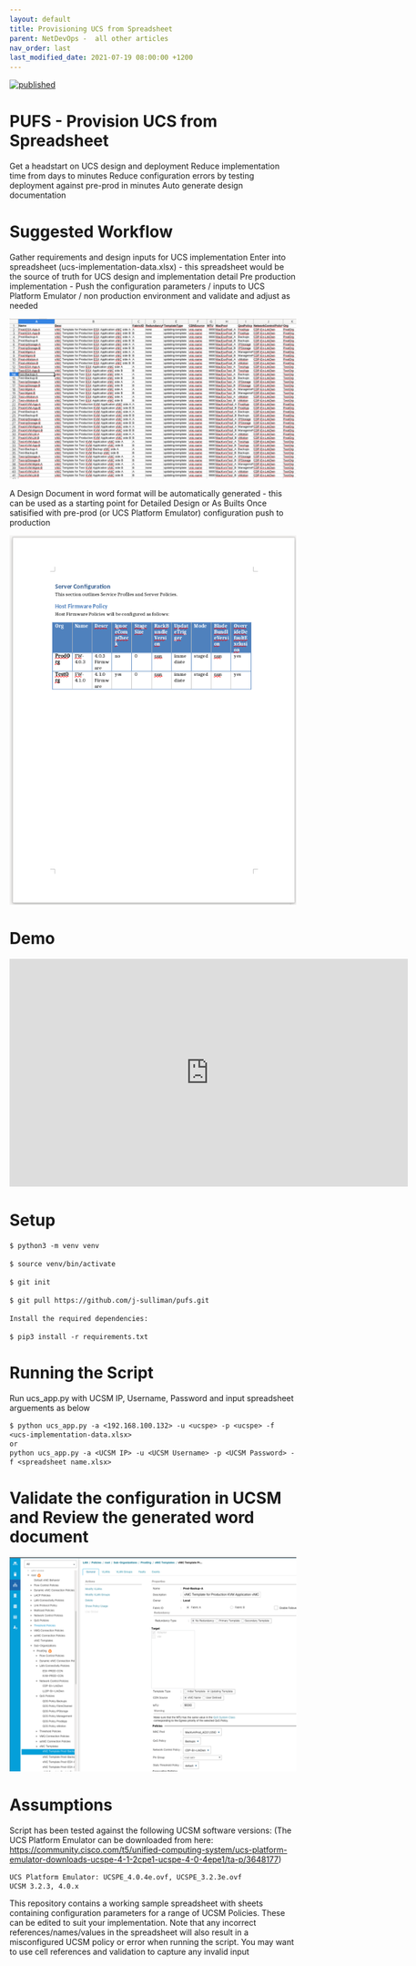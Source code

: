 ```yaml
---
layout: default
title: Provisioning UCS from Spreadsheet
parent: NetDevOps -  all other articles
nav_order: last
last_modified_date: 2021-07-19 08:00:00 +1200
---
```


[![published](https://static.production.devnetcloud.com/codeexchange/assets/images/devnet-published.svg)](https://developer.cisco.com/codeexchange/github/repo/j-sulliman/pufs)

# PUFS - Provision UCS from Spreadsheet
Get a headstart on UCS design and deployment
Reduce implementation time from days to minutes
Reduce configuration errors by testing deployment against pre-prod in minutes
Auto generate design documentation

# Suggested Workflow
Gather requirements and design inputs for UCS implementation
Enter into spreadsheet (ucs-implementation-data.xlsx) - this spreadsheet would be the source of truth for UCS design and implementation detail
Pre production implementation - Push the configuration parameters / inputs to UCS Platform Emulator / non production environment and validate and adjust as needed

![alt text](https://github.com/j-sulliman/pufs/blob/master/Spreadsheet.png?raw=true)

A Design Document in word format will be automatically generated - this can be used as a starting point for Detailed Design or As Builts
Once satisified with pre-prod (or UCS Platform Emulator) configuration push to production


![alt text](https://github.com/j-sulliman/pufs/blob/master/UCS%20Design%20Document.png?raw=true)

# Demo
<iframe width="700" height="400" src="https://www.youtube.com/embed/nKs3KvOY_Tw" frameborder="0" allow="autoplay; encrypted-media" allowfullscreen></iframe>


# Setup
```
$ python3 -m venv venv

$ source venv/bin/activate

$ git init

$ git pull https://github.com/j-sulliman/pufs.git

Install the required dependencies:

$ pip3 install -r requirements.txt
```

# Running the Script
Run ucs_app.py with UCSM IP, Username, Password and input spreadsheet arguements as below
```
$ python ucs_app.py -a <192.168.100.132> -u <ucspe> -p <ucspe> -f <ucs-implementation-data.xlsx>
or
python ucs_app.py -a <UCSM IP> -u <UCSM Username> -p <UCSM Password> -f <spreadsheet name.xlsx>

```

# Validate the configuration in UCSM and Review the generated word document
![alt text](https://github.com/j-sulliman/pufs/blob/master/UCSM.png?raw=true)

# Assumptions
Script has been tested against the following UCSM software versions:
(The UCS Platform Emulator can be downloaded from here: https://community.cisco.com/t5/unified-computing-system/ucs-platform-emulator-downloads-ucspe-4-1-2cpe1-ucspe-4-0-4epe1/ta-p/3648177)
```
UCS Platform Emulator: UCSPE_4.0.4e.ovf, UCSPE_3.2.3e.ovf
UCSM 3.2.3, 4.0.x
```
This repository contains a working sample spreadsheet with sheets containing configuration parameters for a range of UCSM Policies.  These can be edited to suit your implementation.  Note that any incorrect references/names/values in the spreadsheet will also result in a misconfigured UCSM policy or error when running the script.  You may want to use cell references and validation to capture any invalid input
